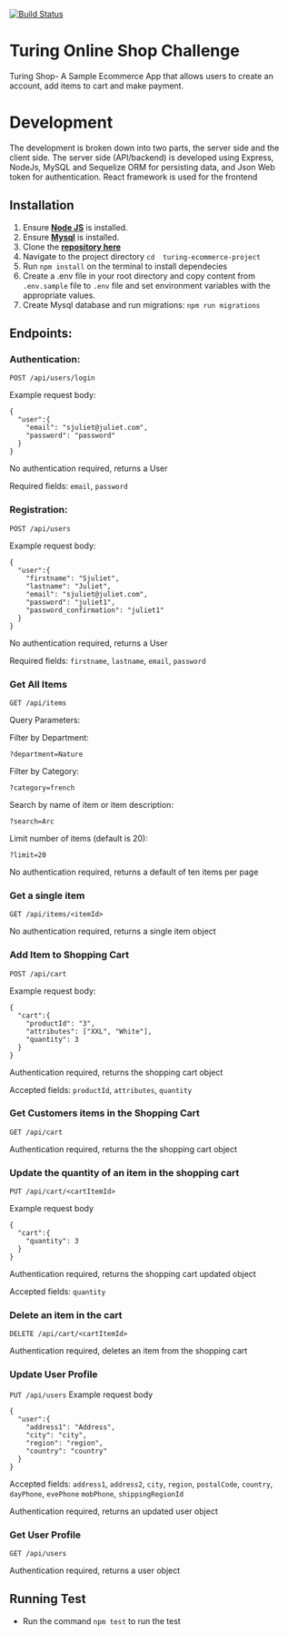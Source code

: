 [![Build Status](https://travis-ci.com/cwizard2011/turing-shop.svg?branch=master)](https://travis-ci.com/cwizard2011/turing-shop)

# Turing Online Shop Challenge
Turing Shop- A Sample Ecommerce App that allows users to create an account, add items to cart and make payment.

# Development
The development is broken down into two parts, the server side and the client side. The server side (API/backend) is developed using Express, NodeJs, MySQL and Sequelize ORM for persisting data, and Json Web token for authentication. React framework is used for the frontend

## Installation
1. Ensure [**Node JS**](https://nodejs.org/en/) is installed.
2. Ensure [**Mysql**](https://www.mysql.com/downloads/) is installed.
3. Clone the [**repository here**](https://github.com/cwizard2011/turing-shop.git)
4. Navigate to the project directory `cd  turing-ecommerce-project`
5. Run `npm install` on the terminal to install dependecies
6. Create a .env file in your root directory and copy content from `.env.sample` file to `.env` file and set environment variables with the appropriate values.
7. Create Mysql database and run migrations: `npm run migrations`

Endpoints:
----------

### Authentication:

`POST /api/users/login`

Example request body:

```source-json
{
  "user":{
    "email": "sjuliet@juliet.com",
	"password": "password"
  }
}
```

No authentication required, returns a User

Required fields: `email`, `password`

### Registration:

`POST /api/users`

Example request body:

```source-json
{
  "user":{
    "firstname": "Sjuliet",
	"lastname": "Juliet",
	"email": "sjuliet@juliet.com",
	"password": "juliet1",
	"password_confirmation": "juliet1"
  }
}
```

No authentication required, returns a User

Required fields: `firstname`, `lastname`,  `email`, `password`

### Get All Items

`GET /api/items`

Query Parameters:

Filter by Department:

`?department=Nature`

Filter by Category:

`?category=french`

Search by name of item or item description:

`?search=Arc`

Limit number of items (default is 20):

`?limit=20`


No authentication required, returns a default of ten items per page

### Get a single item

`GET /api/items/<itemId>`

No authentication required, returns a single item object

### Add Item to Shopping Cart

`POST /api/cart`

Example request body:

```source-json
{
  "cart":{
    "productId": "3",
	"attributes": ["XXL", "White"],
	"quantity": 3
  }
}
```

Authentication required, returns the shopping cart object

Accepted fields: `productId`, `attributes`, `quantity`

### Get Customers items in the Shopping Cart

`GET /api/cart`

Authentication required, returns the the shopping cart object

### Update the quantity of an item in the shopping cart

`PUT /api/cart/<cartItemId>`

Example request body

```source-json
{
  "cart":{
	"quantity": 3
  }
}
```

Authentication required, returns the shopping cart updated object

Accepted fields: `quantity`

### Delete an item in the cart

`DELETE /api/cart/<cartItemId>`

Authentication required, deletes an item from the shopping cart

### Update User Profile

`PUT /api/users`
Example request body

```source-json
{
  "user":{
    "address1": "Address",
    "city": "city",
    "region": "region",
    "country": "country"
  }
}
```

Accepted fields: `address1`, `address2`, `city`, `region`, `postalCode`, `country`, `dayPhone`, `evePhone` `mobPhone`, `shippingRegionId`

Authentication required, returns an updated user object

### Get User Profile

`GET /api/users`

Authentication required, returns a user object


## Running Test
- Run the command `npm test` to run the test